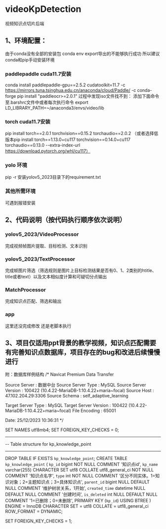# videoKpDetection
视频知识点切片后端

## 1、环境配置：
由于conda没有全部的安装包 conda env export导出的不能够执行成功  所以建议conda和pip手动安装环境
### paddlepaddle cuda11.7安装
conda install paddlepaddle-gpu==2.5.2 cudatoolkit=11.7 -c https://mirrors.tuna.tsinghua.edu.cn/anaconda/cloud/Paddle/ -c conda-forge
pip install "paddleocr>=2.0.1"
过程中发现iso文件找不到：
添加下面命令至.barshrc文件中或者每次执行命令 export LD_LIBRARY_PATH=~/anaconda3/envs/video/lib
### torch cuda11.7安装
pip install torch==2.0.1 torchvision==0.15.2 torchaudio==2.0.2
（或者选择低版本pip install torch==1.13.0+cu117 torchvision==0.14.0+cu117 torchaudio==0.13.0 --extra-index-url https://download.pytorch.org/whl/cu117）

### yolo 环境
pip -r 安装yolov5_2023目录下的requirement.txt

### 其他所需环境
可遇到报错安装

## 2、代码说明（按代码执行顺序依次说明）
### yolov5_2023/VideoProcessor
完成视频帧图片提取、目标检测、文本识别

### yolov5_2023/TextProcessor
完成帧图片筛选（筛选规则是图片上目标检测结果是否有0、1、2类别的htitle、title或者text）以及文本相似度计算和可疑切分点输出

### MatchProcessor
完成知识点匹配、筛选和输出

### app
这里还没完成修改 还是老脚本执行

## 3、项目仅适用ppt背景的教学视频，知识点匹配需要有完善知识点数据库，项目存在的bug和改进后续慢慢进行
附：数据库样例结构
/*
 Navicat Premium Data Transfer

 Source Server         : 数据中台
 Source Server Type    : MySQL
 Source Server Version : 100422 (10.4.22-MariaDB-1:10.4.22+maria~focal)
 Source Host           : 47.102.204.29:3306
 Source Schema         : self_adaptive_learning

 Target Server Type    : MySQL
 Target Server Version : 100422 (10.4.22-MariaDB-1:10.4.22+maria~focal)
 File Encoding         : 65001

 Date: 25/12/2023 10:36:31
*/

SET NAMES utf8mb4;
SET FOREIGN_KEY_CHECKS = 0;

-- ----------------------------
-- Table structure for kp_knowledge_point
-- ----------------------------
DROP TABLE IF EXISTS `kp_knowledge_point`;
CREATE TABLE `kp_knowledge_point`  (
  `kp_id` bigint NOT NULL COMMENT '知识点id',
  `kp_name` varchar(255) CHARACTER SET utf8 COLLATE utf8_general_ci NOT NULL COMMENT '知识点名字',
  `type` int NOT NULL COMMENT '区分不同实体。1=知识对象；2=主题知识点；3=具体知识点',
  `parent_id` bigint NULL DEFAULT NULL COMMENT '维护树状关系，1开始',
  `created_time` datetime NULL DEFAULT NULL COMMENT '创建时间',
  `is_deleted` int NULL DEFAULT NULL COMMENT '1=已删除；0=未删除',
  PRIMARY KEY (`kp_id`) USING BTREE
) ENGINE = InnoDB CHARACTER SET = utf8 COLLATE = utf8_general_ci ROW_FORMAT = DYNAMIC;

SET FOREIGN_KEY_CHECKS = 1;


